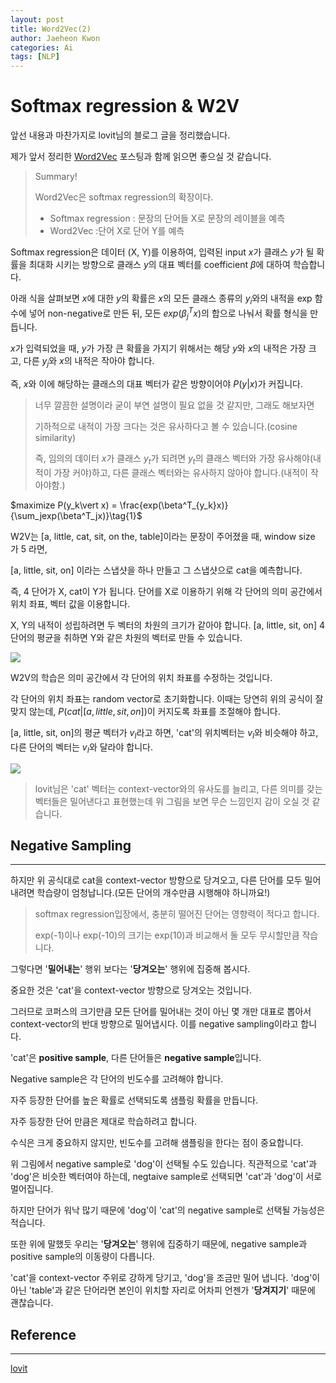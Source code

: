```yaml
---
layout: post
title: Word2Vec(2)
author: Jaeheon Kwon
categories: Ai
tags: [NLP]
---
```




# Softmax regression & W2V

앞선 내용과 마찬가지로 lovit님의 블로그 글을 정리했습니다.

제가 앞서 정리한 [Word2Vec](https://py-tonic.github.io/ai/2020/07/02/word2vec-post/) 포스팅과 함께 읽으면 좋으실 것 같습니다.



> Summary!
>
> Word2Vec은 softmax regression의 확장이다.
>
> - Softmax regression : 문장의 단어들 X로 문장의 레이블을 예측
> - Word2Vec :단어 X로 단어 Y를 예측



Softmax regression은 데이터 (X, Y)를 이용하여, 입력된 input $x$가 클래스 $y$가 될 확률을 최대화 시키는 방향으로 클래스 $y$의 대표 벡터를 coefficient $\beta$에 대하여 학습합니다.

아래 식을 살펴보면 $x$에 대한 $y$의 확률은 $x$의 모든 클래스 종류의 $y_i$와의 내적을 exp 함수에 넣어 non-negative로 만든 뒤, 모든 $exp(\beta_j^Tx)$의 합으로 나눠서 확률 형식을 만듭니다.

$x$가 입력되었을 때, $y$가 가장 큰 확률을 가지기 위해서는 해당 $y$와 $x$의 내적은 가장 크고, 다른 $y_j$와 $x$의 내적은 작아야 합니다.

즉, $x$와 이에 해당하는 클래스의 대표 벡터가 같은 방향이어야 $P(y\vert x)$가 커집니다.

> 너무 깔끔한 설명이라 굳이 부연 설명이 필요 없을 것 같지만, 그래도 해보자면
>
> 기하적으로 내적이 가장 크다는 것은 유사하다고 볼 수 있습니다.(cosine similarity)
>
> 즉, 임의의 데이터 $x$가 클래스 $y_t$가 되려면 $y_t$의 클래스 벡터와 가장 유사해야(내적이 가장 커야)하고, 다른 클래스 벡터와는 유사하지 않아야 합니다.(내적이 작아야함.)



$maximize P(y_k\vert x) = \frac{exp(\beta^T_{y_k}x)}{\sum_jexp(\beta^T_jx)}\tag{1}$



W2V는 [a, little, cat, sit, on the, table]이라는 문장이 주어졌을 때, window size 가 5 라면,

[a, little, sit, on] 이라는 스냅샷을 하나 만들고 그 스냅샷으로 cat을 예측합니다.

즉, 4 단어가 X, cat이 Y가 됩니다. 단어를 X로 이용하기 위해 각 단어의 의미 공간에서 위치 좌표, 벡터 값을 이용합니다.

X, Y의 내적이 성립하려면 두 벡터의 차원의 크기가 같아야 합니다. [a, little, sit, on] 4 단어의 평균을 취하면 Y와 같은 차원의 벡터로 만들 수 있습니다.

<img src = "https://py-tonic.github.io/images/softmax/word2vec_logistic_structure.png">

W2V의 학습은 의미 공간에서 각 단어의 위치 좌표를 수정하는 것입니다.

각 단어의 위치 좌표는 random vector로 초기화합니다. 이때는 당연히 위의 공식이 잘 맞지 않는데, $P(cat\vert[a, little, sit, on])$이 커지도록 좌표를 조절해야 합니다.

[a, little, sit, on]의 평균 벡터가 $v_I$라고 하면, 'cat'의 위치벡터는 $v_I$와 비슷해야 하고, 다른 단어의 벡터는 $v_I$와 달라야 합니다.



<img src = "https://py-tonic.github.io/images/softmax/word2vec_softmax.png">

> lovit님은 'cat' 벡터는 context-vector와의 유사도를 늘리고, 다른 의미를 갖는 벡터들은 밀어낸다고 표현했는데 위 그림을 보면 무슨 느낌인지 감이 오실 것 같습니다.



## Negative Sampling

<hr>

하지만 위 공식대로 cat을 context-vector 방향으로 당겨오고, 다른 단어를 모두 밀어내려면 학습량이 엄청납니다.(모든 단어의 개수만큼 시행해야 하니까요!)

> softmax regression입장에서, 충분히 떨어진 단어는 영향력이 적다고 합니다.
>
> exp(-1)이나 exp(-10)의 크기는 exp(10)과 비교해서 둘 모두 무시할만큼 작습니다.

그렇다면 '**밀어내는**' 행위 보다는 '**당겨오는**' 행위에 집중해 봅시다.

중요한 것은 'cat'을 context-vector 방향으로 당겨오는 것입니다.

그러므로 코퍼스의 크기만큼 모든 단어를 밀어내는 것이 아닌 몇 개만 대표로 뽑아서 context-vector의 반대 방향으로 밀어냅시다. 이를 negative sampling이라고 합니다.

'cat'은 **positive sample**, 다른 단어들은 **negative sample**입니다.

Negative sample은 각 단어의 빈도수를 고려해야 합니다.

자주 등장한 단어를 높은 확률로 선택되도록 샘플링 확률을 만듭니다.

자주 등장한 단어 만큼은 제대로 학습하려고 합니다.

수식은 크게 중요하지 않지만, 빈도수를 고려해 샘플링을 한다는 점이 중요합니다.

위 그림에서 negative sample로 'dog'이 선택될 수도 있습니다. 직관적으로 'cat'과 'dog'은 비슷한 벡터여야 하는데, negtaive sample로 선택되면 'cat'과 'dog'이 서로 멀어집니다.

하지만 단어가 워낙 많기 때문에 'dog'이 'cat'의 negative sample로 선택될 가능성은 적습니다.

또한 위에 말했듯 우리는 '**당겨오는**' 행위에 집중하기 때문에, negative sample과 positive sample의 이동량이 다릅니다.

'cat'을 context-vector 주위로 강하게 당기고, 'dog'을 조금만 밀어 냅니다. 'dog'이 아닌 'table'과 같은 단어라면 본인이 위치할 자리로 어차피 언젠가 '**당겨지기**' 때문에 괜찮습니다.





## Reference

---

[lovit](https://lovit.github.io/nlp/representation/2018/03/26/word_doc_embedding/)

